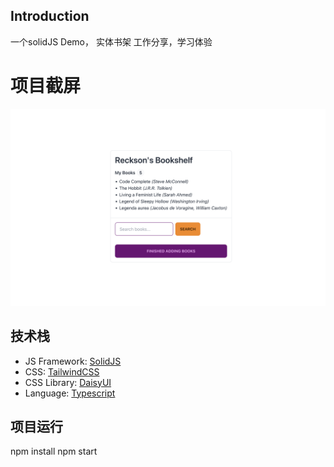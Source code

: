 
## Introduction
一个solidJS Demo，
实体书架
工作分享，学习体验

# 项目截屏
![Bookshelf Screenshot](./images/Screenshot%202023-03-27%20at%206.22.49%20PM.png)

## 技术栈
- JS Framework: [SolidJS](https://www.solidjs.com/)
- CSS: [TailwindCSS](https://tailwindcss.com/)
- CSS Library: [DaisyUI](https://daisyui.com/)
- Language: [Typescript](https://www.typescriptlang.org/)

## 项目运行
npm install
npm start